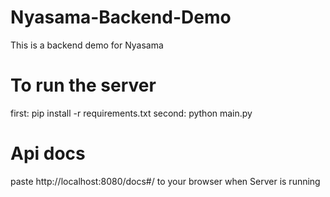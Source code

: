 # Nyasama-Backend-Demo
 This is a backend demo for Nyasama

# To run the server
 first: pip install -r requirements.txt
 second: python main.py

# Api docs
 paste http://localhost:8080/docs#/ to your browser when Server is running
